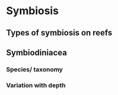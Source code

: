 # Symbiosis

## Types of symbiosis on reefs&#x20;



## Symbiodiniacea

### Species/ taxonomy

### Variation with depth&#x20;







